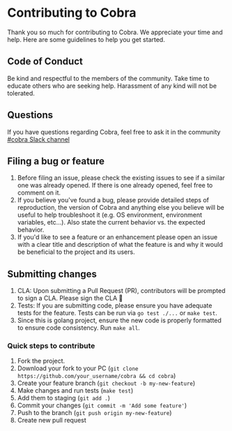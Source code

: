 # Contributing to Cobra

Thank you so much for contributing to Cobra. We appreciate your time and help.
Here are some guidelines to help you get started.

## Code of Conduct

Be kind and respectful to the members of the community. Take time to educate
others who are seeking help. Harassment of any kind will not be tolerated.

## Questions

If you have questions regarding Cobra, feel free to ask it in the community
[#cobra Slack channel][cobra-slack]

## Filing a bug or feature

1. Before filing an issue, please check the existing issues to see if a
   similar one was already opened. If there is one already opened, feel free
   to comment on it.
1. If you believe you've found a bug, please provide detailed steps of
   reproduction, the version of Cobra and anything else you believe will be
   useful to help troubleshoot it (e.g. OS environment, environment variables,
   etc...). Also state the current behavior vs. the expected behavior.
1. If you'd like to see a feature or an enhancement please open an issue with
   a clear title and description of what the feature is and why it would be
   beneficial to the project and its users.

## Submitting changes

1. CLA: Upon submitting a Pull Request (PR), contributors will be prompted to
   sign a CLA. Please sign the CLA :slightly_smiling_face:
1. Tests: If you are submitting code, please ensure you have adequate tests
   for the feature. Tests can be run via `go test ./...` or `make test`.
1. Since this is golang project, ensure the new code is properly formatted to
   ensure code consistency. Run `make all`.

### Quick steps to contribute

1. Fork the project.
1. Download your fork to your PC (`git clone https://github.com/your_username/cobra && cd cobra`)
1. Create your feature branch (`git checkout -b my-new-feature`)
1. Make changes and run tests (`make test`)
1. Add them to staging (`git add .`)
1. Commit your changes (`git commit -m 'Add some feature'`)
1. Push to the branch (`git push origin my-new-feature`)
1. Create new pull request

<!-- Links -->
[cobra-slack]: https://gophers.slack.com/archives/CD3LP1199
